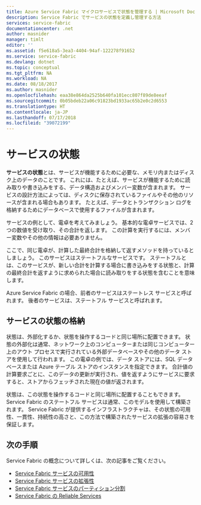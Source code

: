 ```yaml
---
title: Azure Service Fabric マイクロサービスで状態を管理する | Microsoft Docs
description: Service Fabric でサービスの状態を定義し管理する方法
services: service-fabric
documentationcenter: .net
author: masnider
manager: timlt
editor: ''
ms.assetid: f5e618a5-3ea3-4404-94af-122278f91652
ms.service: service-fabric
ms.devlang: dotnet
ms.topic: conceptual
ms.tgt_pltfrm: NA
ms.workload: NA
ms.date: 08/18/2017
ms.author: masnider
ms.openlocfilehash: eaa38e864da2525b640fa101ecc807f89de8eeaf
ms.sourcegitcommit: 0b05bdeb22a06c91823bd1933ac65b2e0c2d6553
ms.translationtype: HT
ms.contentlocale: ja-JP
ms.lasthandoff: 07/17/2018
ms.locfileid: "39072199"
---
```

# <a name="service-state"></a>サービスの状態
**サービスの状態**とは、サービスが機能するために必要な、メモリ内またはディスク上のデータのことです。 これには、たとえば、サービスが機能するために読み取りや書き込みをする、データ構造およびメンバー変数が含まれます。 サービスの設計方法によっては、ディスクに保存されているファイルやその他のリソースが含まれる場合もあります。 たとえば、データとトランザクション ログを格納するためにデータベースで使用するファイルが含まれます。

サービスの例として、電卓を考えてみましょう。 基本的な電卓サービスでは、2 つの数値を受け取り、その合計を返します。 この計算を実行するには、メンバー変数やその他の情報は必要ありません。

ここで、同じ電卓が、計算した最終合計を格納して返すメソッドを持っているとしましょう。 このサービスはステートフルなサービスです。 ステートフルとは、このサービスが、新しい合計を計算する場合に書き込みをする状態と、計算の最終合計を返すように求められた場合に読み取りをする状態を含むことを意味します。

Azure Service Fabric の場合、前者のサービスはステートレス サービスと呼ばれます。 後者のサービスは、ステートフル サービスと呼ばれます。

## <a name="storing-service-state"></a>サービスの状態の格納
状態は、外部化するか、状態を操作するコードと同じ場所に配置できます。 状態の外部化は通常、ネットワーク上のコンピューターまたは同じコンピューター上のアウト プロセスで実行されている外部データベースやその他のデータ ストアを使用して行われます。 この電卓の例では、データ ストアには、SQL データベースまたは Azure テーブル ストアのインスタンスを指定できます。 合計値の計算要求ごとに、このデータの更新が実行され、値を返すようにサービスに要求すると、ストアからフェッチされた現在の値が返されます。 

状態は、この状態を操作するコードと同じ場所に配置することもできます。 Service Fabric のステートフル サービスは通常、このモデルを使用して構築されます。 Service Fabric が提供するインフラストラクチャは、その状態の可用性、一貫性、持続性の高さと、この方法で構築されたサービスの拡張の容易さを保証します。

## <a name="next-steps"></a>次の手順
Service Fabric の概念について詳しくは、次の記事をご覧ください。

* [Service Fabric サービスの可用性](service-fabric-availability-services.md)
* [Service Fabric サービスの拡張性](service-fabric-concepts-scalability.md)
* [Service Fabric サービスのパーティション分割](service-fabric-concepts-partitioning.md)
* [Service Fabric の Reliable Services](service-fabric-reliable-services-introduction.md)
